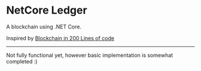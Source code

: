 # NetCore Ledger

A blockchain using .NET Core. 

Inspired by [Blockchain in 200 Lines of code](https://medium.com/@lhartikk/a-blockchain-in-200-lines-of-code-963cc1cc0e54)

***

Not fully functional yet, however basic implementation is somewhat completed :)

